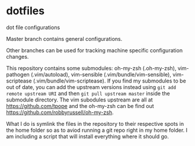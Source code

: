 dotfiles
========

dot file configurations

Master branch contains general configurations.

Other branches can be used for tracking machine specific configuration changes.

This repository contains some submodules: oh-my-zsh (.oh-my-zsh), vim-pathogen (.vim/autoload), vim-sensible (.vim/bundle/vim-sensible), vim-scriptease (.vim/bundle/vim-scriptease).
If you find my submodules to be out of date, you can add the upstream versions instead using `git add remote upstream URI` and then `git pull upstream master` inside the submodule directory. 
The vim subodules upstream are all at https://github.com/tpope and the oh-my-zsh can be find out https://github.com/robbyrussell/oh-my-zsh.

What I do is symlink the files in the repository to their respective spots in the home folder so as to aviod running a git repo right in my home folder.
I am including a script that will install everything where it should go.

